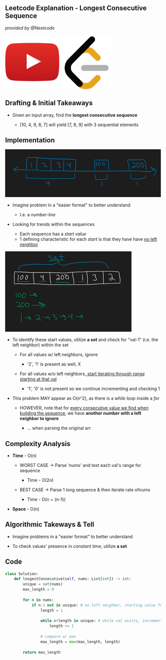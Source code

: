 ## Leetcode Explanation - Longest Consecutive Sequence

*provided by @Neetcode*

[<img title="" src="youtubeimg.png" alt="youtube" width="175">](https://www.youtube.com/watch?v=P6RZZMu_maU)
[<img src="leetcode.png" title="" alt="leetcode" width="170">](https://leetcode.com/problems/longest-consecutive-sequence/description/) 

## Drafting & Initial Takeaways

- Given an input array, find the **longest consecutive sequence**
  
  - [10, 4, 9, 8, 7] will yield [7, 8, 9] with 3 sequential elements

## Implementation

![1](1.png)

* Imagine problem in a "easier format" to better understand
  
  * I.e. a *number-line*

* Looking for trends within the sequences
  
  - Each sequence has a *start value*
  * 1 defining characteristic for each *start* is that they have have <u>no left neighbor</u>

![2](2.png)

* To identify these start values, utilize **a set** and check for "val-1" (i.e. the left neighbor) within the set
  
  * For all values w/ left neighbors, ignore 
    
    * '2', '1' is present as well, X
  
  * For all values w/o left neighbors,<u> start iterating through *range* starting at that val</u>
    
    * '1', '0' is not present so we continue incrementing and checking 1

* This problem MAY appear as O(n^2), as there is a *while loop* inside a *for*
  
  * HOWEVER, note that for <u>every consecutive value we find when building the sequence</u>, we have **another number with a left neighbor to ignore**
    
    * ... when parsing the original arr

## Complexity Analysis

- **Time** - O(n)
  
  - WORST CASE -> Parse 'nums' and test each val's range for sequence
    
    - Time - O(2n)
  
  - BEST CASE -> Parse 1 long sequence & then iterate rate ofnums
    
    - Time - O(n + (n-1))

- **Space** - O(n)

## Algorithmic Takeways & Tell

- Imagine problems in a "easier format" to better understand

- To check values' presence in *constant time*, utilize **a set**

## Code

```python
class Solution:
    def longestConsecutive(self, nums: List[int]) -> int:
        unique = set(nums)
        max_length = 0

        for n in nums:
            if n-1 not in unique: # no left neighbor, starting value found
                length = 1 

                while n+length in unique: # while val exists, increment
                    length += 1

                # compare w/ max
                max_length = max(max_length, length)

        return max_length
```
